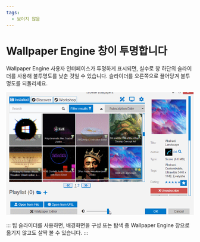```yaml
---
tags:
  - 보이지 않음
---
```


# Wallpaper Engine 창이 투명합니다

Wallpaper Engine 사용자 인터페이스가 투명하게 표시되면, 실수로 창 하단의 슬라이더를 사용해 불투명도를 낮춘 것일 수 있습니다. 슬라이더를 오른쪽으로 끌어당겨 불투명도를 되돌리세요.

![사용자 인터페이스 하단의 슬라이더를 사용하여 불투명도 제어](./transparentinterface.gif)

::: 팁 슬라이더를 사용하면, 배경화면을 구성 또는 탐색 중 Wallpaper Engine 창으로 옮기지 않고도 살짝 볼 수 있습니다. :::